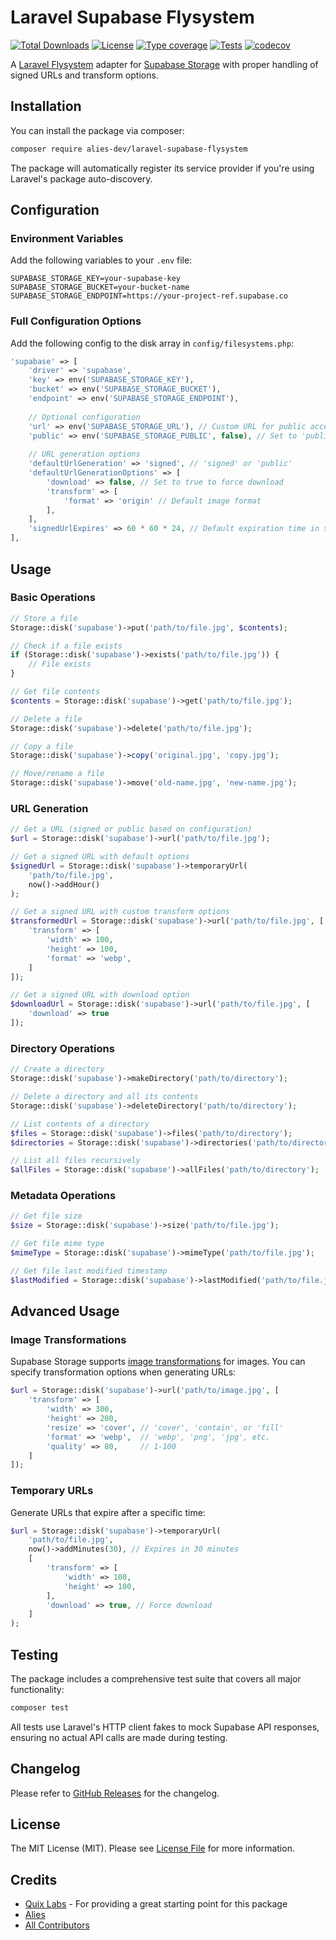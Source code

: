 # Laravel Supabase Flysystem

[![Total Downloads](https://img.shields.io/packagist/dt/alies-dev/laravel-supabase-flysystem.svg?style=flat-square)](https://packagist.org/packages/alies-dev/laravel-supabase-flysystem)
[![License](https://img.shields.io/packagist/l/alies-dev/laravel-supabase-flysystem.svg?style=flat-square)](https://packagist.org/packages/alies-dev/laravel-supabase-flysystem)
[![Type coverage](https://shepherd.dev/github/alies-dev/laravel-supabase-flysystem/coverage.svg)](https://shepherd.dev/github/alies-dev/laravel-supabase-flysystem)
[![Tests](https://github.com/alies-dev/laravel-supabase-flysystem/actions/workflows/phpunit.yml/badge.svg)](https://github.com/alies-dev/laravel-supabase-flysystem/actions/workflows/phpunit.yml)
[![codecov](https://codecov.io/gh/alies-dev/laravel-supabase-flysystem/graph/badge.svg?token=PJG9VED36T)](https://codecov.io/gh/alies-dev/laravel-supabase-flysystem)

A [Laravel Flysystem](https://laravel.com/docs/master/filesystem) adapter for [Supabase Storage](https://supabase.com/docs/guides/storage) with proper handling of signed URLs and transform options.

## Installation

You can install the package via composer:

```bash
composer require alies-dev/laravel-supabase-flysystem
```

The package will automatically register its service provider if you're using Laravel's package auto-discovery.

## Configuration

### Environment Variables

Add the following variables to your `.env` file:

```dotenv
SUPABASE_STORAGE_KEY=your-supabase-key
SUPABASE_STORAGE_BUCKET=your-bucket-name
SUPABASE_STORAGE_ENDPOINT=https://your-project-ref.supabase.co
```

### Full Configuration Options

Add the following config to the disk array in `config/filesystems.php`:

```php
'supabase' => [
    'driver' => 'supabase',
    'key' => env('SUPABASE_STORAGE_KEY'),
    'bucket' => env('SUPABASE_STORAGE_BUCKET'),
    'endpoint' => env('SUPABASE_STORAGE_ENDPOINT'),
    
    // Optional configuration
    'url' => env('SUPABASE_STORAGE_URL'), // Custom URL for public access
    'public' => env('SUPABASE_STORAGE_PUBLIC', false), // Set to 'public' for public buckets
    
    // URL generation options
    'defaultUrlGeneration' => 'signed', // 'signed' or 'public'
    'defaultUrlGenerationOptions' => [
        'download' => false, // Set to true to force download
        'transform' => [
            'format' => 'origin' // Default image format
        ],
    ],
    'signedUrlExpires' => 60 * 60 * 24, // Default expiration time in seconds (1 day)
],
```

## Usage

### Basic Operations

```php
// Store a file
Storage::disk('supabase')->put('path/to/file.jpg', $contents);

// Check if a file exists
if (Storage::disk('supabase')->exists('path/to/file.jpg')) {
    // File exists
}

// Get file contents
$contents = Storage::disk('supabase')->get('path/to/file.jpg');

// Delete a file
Storage::disk('supabase')->delete('path/to/file.jpg');

// Copy a file
Storage::disk('supabase')->copy('original.jpg', 'copy.jpg');

// Move/rename a file
Storage::disk('supabase')->move('old-name.jpg', 'new-name.jpg');
```

### URL Generation

```php
// Get a URL (signed or public based on configuration)
$url = Storage::disk('supabase')->url('path/to/file.jpg');

// Get a signed URL with default options
$signedUrl = Storage::disk('supabase')->temporaryUrl(
    'path/to/file.jpg',
    now()->addHour()
);

// Get a signed URL with custom transform options
$transformedUrl = Storage::disk('supabase')->url('path/to/file.jpg', [
    'transform' => [
        'width' => 100,
        'height' => 100,
        'format' => 'webp',
    ]
]);

// Get a signed URL with download option
$downloadUrl = Storage::disk('supabase')->url('path/to/file.jpg', [
    'download' => true
]);
```

### Directory Operations

```php
// Create a directory
Storage::disk('supabase')->makeDirectory('path/to/directory');

// Delete a directory and all its contents
Storage::disk('supabase')->deleteDirectory('path/to/directory');

// List contents of a directory
$files = Storage::disk('supabase')->files('path/to/directory');
$directories = Storage::disk('supabase')->directories('path/to/directory');

// List all files recursively
$allFiles = Storage::disk('supabase')->allFiles('path/to/directory');
```

### Metadata Operations

```php
// Get file size
$size = Storage::disk('supabase')->size('path/to/file.jpg');

// Get file mime type
$mimeType = Storage::disk('supabase')->mimeType('path/to/file.jpg');

// Get file last modified timestamp
$lastModified = Storage::disk('supabase')->lastModified('path/to/file.jpg');
```

## Advanced Usage

### Image Transformations

Supabase Storage supports [image transformations](https://supabase.com/docs/guides/storage/serving/image-transformations) for images. You can specify transformation options when generating URLs:

```php
$url = Storage::disk('supabase')->url('path/to/image.jpg', [
    'transform' => [
        'width' => 300,
        'height' => 200,
        'resize' => 'cover', // 'cover', 'contain', or 'fill'
        'format' => 'webp',  // 'webp', 'png', 'jpg', etc.
        'quality' => 80,     // 1-100
    ]
]);
```

### Temporary URLs

Generate URLs that expire after a specific time:

```php
$url = Storage::disk('supabase')->temporaryUrl(
    'path/to/file.jpg',
    now()->addMinutes(30), // Expires in 30 minutes
    [
        'transform' => [
            'width' => 100,
            'height' => 100,
        ],
        'download' => true, // Force download
    ]
);
```

## Testing

The package includes a comprehensive test suite that covers all major functionality:

```bash
composer test
```

All tests use Laravel's HTTP client fakes to mock Supabase API responses, ensuring no actual API calls are made during testing.

## Changelog

Please refer to [GitHub Releases](https://github.com/alies-dev/laravel-supabase-flysystem/releases) for the changelog.

## License

The MIT License (MIT). Please see [License File](LICENSE.md) for more information.

## Credits

- [Quix Labs](https://github.com/quix-labs) - For providing a great starting point for this package
- [Alies](https://github.com/alies-dev)
- [All Contributors](../../contributors)
